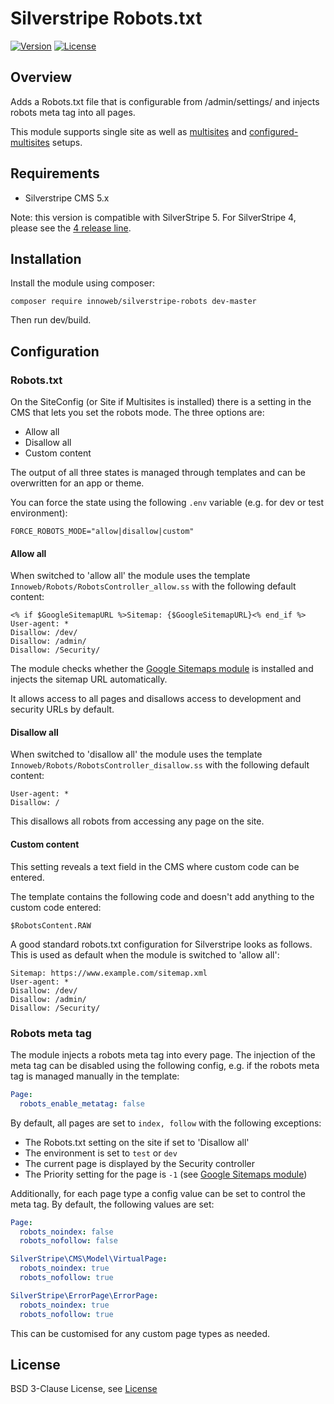 # Silverstripe Robots.txt

[![Version](http://img.shields.io/packagist/v/innoweb/silverstripe-robots.svg?style=flat-square)](https://packagist.org/packages/innoweb/silverstripe-robots)
[![License](http://img.shields.io/packagist/l/innoweb/silverstripe-robots.svg?style=flat-square)](license.md)

## Overview

Adds a Robots.txt file that is configurable from /admin/settings/ and injects robots meta tag into all pages.

This module supports single site as well as [multisites](https://github.com/symbiote/silverstripe-multisites) and [configured-multisites](https://github.com/fromholdio/silverstripe-configured-multisites) setups.

## Requirements

* Silverstripe CMS 5.x

Note: this version is compatible with SilverStripe 5. For SilverStripe 4, please see the [4 release line](https://github.com/xini/silverstripe-robots/tree/4).

## Installation

Install the module using composer:
```
composer require innoweb/silverstripe-robots dev-master
```
Then run dev/build.

## Configuration

### Robots.txt

On the SiteConfig (or Site if Multisites is installed) there is a setting in the CMS that lets you set the robots mode. The three options are:
* Allow all
* Disallow all
* Custom content

The output of all three states is managed through templates and can be overwritten for an app or theme.

You can force the state using the following `.env` variable (e.g. for dev or test environment):

```dotenv
FORCE_ROBOTS_MODE="allow|disallow|custom"
```

#### Allow all

When switched to 'allow all' the module uses the template `Innoweb/Robots/RobotsController_allow.ss` with the following default content:

```
<% if $GoogleSitemapURL %>Sitemap: {$GoogleSitemapURL}<% end_if %>
User-agent: *
Disallow: /dev/
Disallow: /admin/
Disallow: /Security/
```

The module checks whether the [Google Sitemaps module](https://github.com/wilr/silverstripe-googlesitemaps) is installed and injects the sitemap URL automatically.

It allows access to all pages and disallows access to development and security URLs by default.

#### Disallow all

When switched to 'disallow all' the module uses the template `Innoweb/Robots/RobotsController_disallow.ss` with the following default content:

```
User-agent: *
Disallow: /
```

This disallows all robots from accessing any page on the site.

#### Custom content

This setting reveals a text field in the CMS where custom code can be entered. 

The template contains the following code and doesn't add anything to the custom code entered:

```
$RobotsContent.RAW
```

A good standard robots.txt configuration for Silverstripe looks as follows. This is used as default when the module is switched to 'allow all':

```
Sitemap: https://www.example.com/sitemap.xml
User-agent: *
Disallow: /dev/
Disallow: /admin/
Disallow: /Security/
```

### Robots meta tag

The module injects a robots meta tag into every page. The injection of the meta tag can be disabled using the following config, e.g. if the robots meta tag is managed manually in the template:

```yaml
Page:
  robots_enable_metatag: false
```

By default, all pages are set to `index, follow` with the following exceptions:

* The Robots.txt setting on the site if set to 'Disallow all'
* The environment is set to `test` or `dev`
* The current page is displayed by the Security controller 
* The Priority setting for the page is `-1` (see [Google Sitemaps module](https://github.com/wilr/silverstripe-googlesitemaps))

Additionally, for each page type a config value can be set to control the meta tag. By default, the following values are set:

```yaml
Page:
  robots_noindex: false
  robots_nofollow: false

SilverStripe\CMS\Model\VirtualPage:
  robots_noindex: true
  robots_nofollow: true

SilverStripe\ErrorPage\ErrorPage:
  robots_noindex: true
  robots_nofollow: true
```

This can be customised for any custom page types as needed.

## License

BSD 3-Clause License, see [License](license.md)
